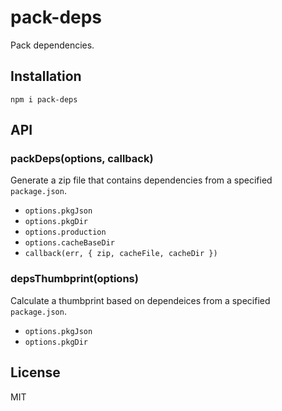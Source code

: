 # pack-deps

Pack dependencies.

## Installation

```
npm i pack-deps
```

## API

### packDeps(options, callback)

Generate a zip file that contains dependencies from a specified `package.json`.

- `options.pkgJson`
- `options.pkgDir`
- `options.production`
- `options.cacheBaseDir`
- `callback(err, { zip, cacheFile, cacheDir })`

### depsThumbprint(options)

Calculate a thumbprint based on dependeices from a specified `package.json`.

- `options.pkgJson`
- `options.pkgDir`

## License

MIT
